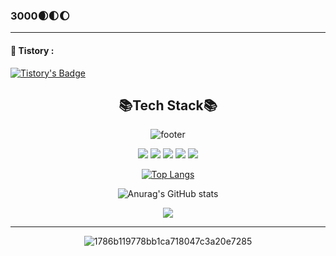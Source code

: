 
### 3000🌒🌓🌔
<hr />

#### 💚 Tistory : 
[![Tistory's Badge](https://github-readme-tistory-card.vercel.app/api/badge?name=JooLegend&theme=vue)](https://omz-freestyle.tistory.com/)


<div align = center>
  
  
## 📚Tech Stack📚

![footer](https://capsule-render.vercel.app/api?type=waving&color=gradient&height=200&section=footer&customColorList=2)  
  
<img src="https://img.shields.io/badge/Spring-6DB33F?style=flat&logo=spring&logoColor=white"/> <img src="https://img.shields.io/badge/SpringBoot-6DB33F?style=flat&logo=springboot&logoColor=white"/> <img src="https://img.shields.io/badge/github-181717?style=flat&logo=github&logoColor=white"/> <img src="https://img.shields.io/badge/git-F05032?style=flat&logo=git&logoColor=white"/> <img src="https://img.shields.io/badge/java-FF81F9?style=flat"/>

[![Top Langs](https://github-readme-stats.vercel.app/api/top-langs/?username=JooLegend&hide=javascript,html,SCSS,CSS,PHP&layout=compact)](https://github.com/JooLegend/github-readme-stats)

![Anurag's GitHub stats](https://github-readme-stats.vercel.app/api?username=JooLegend&show_icons=true&theme=github_dark)
  
![](https://github.com/CODe1995/CODe1995/blob/output/github-user-contribution.svg)

<hr />
  

![1786b119778bb1ca718047c3a20e7285](https://mblogthumb-phinf.pstatic.net/MjAxOTA1MDNfMTk4/MDAxNTU2ODc1MDY4MTkw.ASBB2ghIrJN9qPKX1hoIUSomjMnKNiLfuXQ4_Glb52kg.YEP-2ekOiJEHp4Qw3svcikRjBOKGAUbGhIRNhCZBsp4g.GIF.enterborn/endgame.gif?type=w800)
 

  
<!---
JooLegend/JooLegend is a ✨ special ✨ repository because its `README.md` (this file) appears on your GitHub profile.
You can click the Preview link to take a look at your changes.
--->
